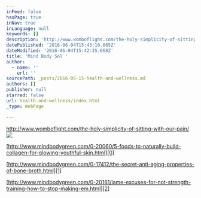 ```yaml
---
inFeed: false
hasPage: true
inNav: true
inLanguage: null
keywords: []
description: 'http://www.womboflight.com/the-holy-simplicity-of-sitting-with-our-pain/'
datePublished: '2016-06-04T15:43:10.665Z'
dateModified: '2016-06-04T15:42:35.668Z'
title: 'Mind Body Sol '
author:
  - name: ''
    url: ''
sourcePath: _posts/2016-05-15-health-and-wellness.md
authors: []
publisher: null
starred: false
url: health-and-wellness/index.html
_type: WebPage

---
```

http://www.womboflight.com/the-holy-simplicity-of-sitting-with-our-pain/
![](https://the-grid-user-content.s3-us-west-2.amazonaws.com/fdcda620-c5d4-4871-808c-d923e37bba6e.jpg)

[http://www.mindbodygreen.com/0-20060/5-foods-to-naturally-build-collagen-for-glowing-youthful-skin.html][0]

[http://www.mindbodygreen.com/0-17412/the-secret-anti-aging-properties-of-bone-broth.html][1]

[http://www.mindbodygreen.com/0-20161/lame-excuses-for-not-strength-training-how-to-stop-making-em.html][2]

[0]: http://www.mindbodygreen.com/0-20060/5-foods-to-naturally-build-collagen-for-glowing-youthful-skin.html
[1]: http://www.mindbodygreen.com/0-17412/the-secret-anti-aging-properties-of-bone-broth.html
[2]: http://www.mindbodygreen.com/0-20161/lame-excuses-for-not-strength-training-how-to-stop-making-em.html